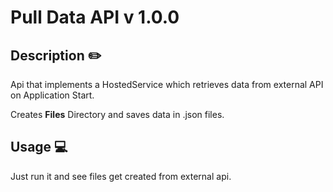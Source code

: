 # Pull Data API v 1.0.0

## Description ✏️

Api that implements a HostedService which retrieves data from external API on Application Start.

Creates **Files** Directory and saves data in .json files.

## Usage 💻

Just run it and see files get created from external api.
